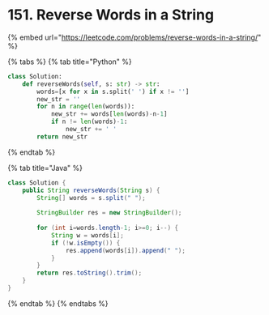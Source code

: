 # 151. Reverse Words in a String

{% embed url="https://leetcode.com/problems/reverse-words-in-a-string/" %}



{% tabs %}
{% tab title="Python" %}
```python
class Solution:
    def reverseWords(self, s: str) -> str:
        words=[x for x in s.split(' ') if x != '']
        new_str = ''
        for n in range(len(words)):
            new_str += words[len(words)-n-1]
            if n != len(words)-1:
                new_str += ' '
        return new_str
```
{% endtab %}

{% tab title="Java" %}
```java
class Solution {
    public String reverseWords(String s) {
        String[] words = s.split(" ");
        
        StringBuilder res = new StringBuilder();
        
        for (int i=words.length-1; i>=0; i--) {
            String w = words[i];
            if (!w.isEmpty()) {
                res.append(words[i]).append(" ");
            }
        }
        return res.toString().trim();
    }
}
```
{% endtab %}
{% endtabs %}

